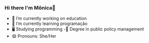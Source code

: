 ### Hi there I'm Mônica👋

- 🔭 I’m currently working on education
- 🌱 I’m currently learning programação
- 🖥️ Studying programming
 -📗 Degree in public policy management
- 😄 Pronouns: She/Her 
